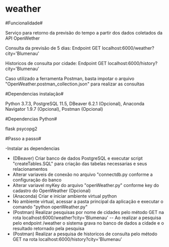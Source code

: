 # weather

#Funcionalidade#

Serviço para retorno da previsão do tempo a partir dos dados coletados da API OpenWether

Consulta da previsão de 5 dias:
Endpoint GET
localhost:6000/weather?city='Blumenau'

Historicos de consulta por cidade:
Endpoint GET
localhost:6000/history?city='Blumenau'

Caso utilizado a ferramenta Postman, basta impotar o arquivo "OpenWeather.postman_collection.json" para realizar as consultas

#Dependencias instalação#

Python 3.7.3,
PostgreSQL 11.5,
DBeaver 6.2.1 (Opcional),
Anaconda Navigator 1.9.7 (Opcional),
Postman (Opcional)

#Dependencias Python#

flask
psycopg2

#Passo a passo#

-Instalar as dependencias
- (DBeaver) Criar banco de dados PostgreSQL e executar script "createTables.SQL" para criação das tabelas necessarias e seus relacionamentos
- Alterar variaveis de conexão no arquivo "connectdb.py conforme a configuração do banco
- Alterar variavel myKey do arquivo "openWeather.py" conforme key do cadastro do OpenWeather (Opcional)
- (Anaconda) Criar e iniciar ambiente virtual python
- No ambiente virtual, acessar a pasta principal da aplicação e executar o comando "python openWeather.py"
- (Postman) Realizar pesquisas por nome de cidades pelo método GET na rota localhost:6000/weather?city='Blumenau'
-- Ao realizar a pesquisa pelo endpoint /weather o sistema grava no banco de dados a cidade e o resultado retornado pela pesquisa
- (Postman) Realizar a pesquisa de historicos de consulta pelo método GET na rota localhost:6000/history?city='Blumenau'
